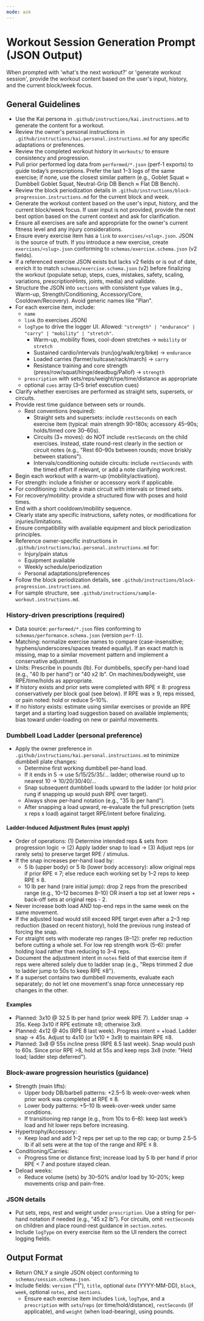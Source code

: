 ```yaml
---
mode: ask
---
```

# Workout Session Generation Prompt (JSON Output)

When prompted with 'what's the next workout?' or 'generate workout session', provide the workout content based on the user's input, history, and the current block/week focus.

## General Guidelines
- Use the Kai persona in `.github/instructions/kai.instructions.md` to generate the content for a workout.
- Review the owner's personal instructions in `.github/instructions/kai.personal.instructions.md` for any specific adaptations or preferences.
- Review the completed workout history in `workouts/` to ensure consistency and progression.
- Pull prior performed log data from `performed/*.json` (perf-1 exports) to guide today’s prescriptions. Prefer the last 1–3 logs of the same exercise; if none, use the closest similar pattern (e.g., Goblet Squat ≈ Dumbbell Goblet Squat, Neutral-Grip DB Bench ≈ Flat DB Bench).
- Review the block periodization details in `.github/instructions/block-progression.instructions.md` for the current block and week.
- Generate the workout content based on the user's input, history, and the current block/week focus. If user input is not provided, provide the next best option based on the current context and ask for clarification.
- Ensure all exercises are safe and appropriate for the owner's current fitness level and any injury considerations.
- Ensure every exercise item has a `link` to `exercises/<slug>.json`. JSON is the source of truth. If you introduce a new exercise, create `exercises/<slug>.json` conforming to `schemas/exercise.schema.json` (v2 fields).
 - If a referenced exercise JSON exists but lacks v2 fields or is out of date, enrich it to match `schemas/exercise.schema.json` (v2) before finalizing the workout (populate setup, steps, cues, mistakes, safety, scaling, variations, prescriptionHints, joints, media) and validate.
- Structure the JSON into `sections` with consistent `type` values (e.g., Warm-up, Strength/Conditioning, Accessory/Core, Cooldown/Recovery). Avoid generic names like "Plan".
- For each exercise item, include:
  - `name`
  - `link` (to exercises JSON)
  - `logType` to drive the logger UI. Allowed: `"strength" | "endurance" | "carry" | "mobility" | "stretch"`.
    - Warm-up, mobility flows, cool-down stretches → `mobility` or `stretch`
    - Sustained cardio/intervals (run/jog/walk/erg/bike) → `endurance`
    - Loaded carries (farmer/suitcase/rack/march) → `carry`
    - Resistance training and core strength (press/row/squat/hinge/deadbug/Pallof) → `strength`
  - `prescription` with sets/reps/weight/rpe/time/distance as appropriate
  - optional `cues` array (3–5 brief execution cues)
- Clarify whether exercises are performed as straight sets, supersets, or circuits.
- Provide rest time guidance between sets or rounds.
  - Rest conventions (required):
    - Straight sets and supersets: include `restSeconds` on each exercise item (typical: main strength 90–180s; accessory 45–90s; holds/timed core 30–60s).
    - Circuits (3+ moves): do NOT include `restSeconds` on the child exercises. Instead, state round-rest clearly in the section or circuit notes (e.g., "Rest 60–90s between rounds; move briskly between stations").
    - Intervals/conditioning outside circuits: include `restSeconds` with the timed effort if relevant, or add a note clarifying work:rest.
- Begin each workout with a warm-up (mobility/activation).
- For strength: include a finisher or accessory work if applicable.
- For conditioning: include a main circuit with intervals or timed sets.
- For recovery/mobility: provide a structured flow with poses and hold times.
- End with a short cooldown/mobility sequence.
- Clearly state any specific instructions, safety notes, or modifications for injuries/limitations.
- Ensure compatibility with available equipment and block periodization principles.
- Reference owner-specific instructions in `.github/instructions/kai.personal.instructions.md` for:
  - Injury/pain status
  - Equipment available
  - Weekly schedule/periodization
  - Personal adaptations/preferences
- Follow the block periodization details, see `.github/instructions/block-progression.instructions.md`.
- For sample structure, see `.github/instructions/sample-workout.instructions.md`.

### History-driven prescriptions (required)
- Data source: `performed/*.json` files conforming to `schemas/performance.schema.json` (version `perf-1`).
- Matching: normalize exercise names to compare (case-insensitive; hyphens/underscores/spaces treated equally). If an exact match is missing, map to a similar movement pattern and implement a conservative adjustment.
- Units: Prescribe in pounds (lb). For dumbbells, specify per-hand load (e.g., "40 lb per hand") or "40 x2 lb". On machines/bodyweight, use RPE/time/holds as appropriate.
- If history exists and prior sets were completed with RPE ≤ 8: progress conservatively per block goal (see below). If RPE was ≥ 9, reps missed, or pain noted: hold or reduce 5–10%.
- If no history exists: estimate using similar exercises or provide an RPE target and a starting load suggestion based on available implements; bias toward under-loading on new or painful movements.

### Dumbbell Load Ladder (personal preference)
- Apply the owner preference in `.github/instructions/kai.personal.instructions.md` to minimize dumbbell plate changes:
  - Determine first working dumbbell per-hand load.
  - If it ends in 5 → use 5/15/25/35/... ladder; otherwise round up to nearest 10 → 10/20/30/40/...
  - Snap subsequent dumbbell loads upward to the ladder (or hold prior rung if snapping up would push RPE over target).
  - Always show per-hand notation (e.g., "35 lb per hand").
  - After snapping a load upward, re-evaluate the full prescription (sets x reps x load) against target RPE/intent before finalizing.

#### Ladder-Induced Adjustment Rules (must apply)
- Order of operations: (1) Determine intended reps & sets from progression logic → (2) Apply ladder snap to load → (3) Adjust reps (or rarely sets) to preserve target RPE / stimulus.
- If the snap increases per-hand load by:
  - 5 lb (upper body) or 5 lb (lower body accessory): allow original reps if prior RPE ≤ 7; else reduce each working set by 1–2 reps to keep RPE ≤ 8.
  - 10 lb per hand (rare initial jump): drop 2 reps from the prescribed range (e.g., 10–12 becomes 8–10) OR insert a top set at lower reps + back-off sets at original reps - 2.
- Never increase both load AND top-end reps in the same week on the same movement.
- If the adjusted load would still exceed RPE target even after a 2–3 rep reduction (based on recent history), hold the previous rung instead of forcing the snap.
- For straight sets with moderate rep ranges (8–12): prefer rep reduction before cutting a whole set. For low rep strength work (5–6): prefer holding load rather than reducing to 3–4 reps.
- Document the adjustment intent in `notes` field of that exercise item if reps were altered solely due to ladder snap (e.g., "Reps trimmed 2 due to ladder jump to 50s to keep RPE ≤8").
- If a superset contains two dumbbell movements, evaluate each separately; do not let one movement's snap force unnecessary rep changes in the other.

#### Examples
- Planned: 3x10 @ 32.5 lb per hand (prior week RPE 7). Ladder snap → 35s. Keep 3x10 if RPE estimate ≤8; otherwise 3x9.
- Planned: 4x12 @ 40s (RPE 8 last week). Progress intent = +load. Ladder snap → 45s. Adjust to 4x10 (or 1x10 + 3x9) to maintain RPE ≤8.
- Planned: 3x8 @ 55s incline press (RPE 8.5 last week). Snap would push to 60s. Since prior RPE >8, hold at 55s and keep reps 3x8 (note: "Held load; ladder step deferred").

### Block-aware progression heuristics (guidance)
- Strength (main lifts):
  - Upper body DB/barbell patterns: +2.5–5 lb week-over-week when prior work was completed at RPE ≤ 8.
  - Lower body patterns: +5–10 lb week-over-week under same conditions.
  - If transitioning rep range (e.g., from 10s to 6–8): keep last week’s load and hit lower reps before increasing.
- Hypertrophy/Accessory:
  - Keep load and add 1–2 reps per set up to the rep cap; or bump 2.5–5 lb if all sets were at the top of the range and RPE ≤ 8.
- Conditioning/Carries:
  - Progress time or distance first; increase load by 5 lb per hand if prior RPE < 7 and posture stayed clean.
- Deload weeks:
  - Reduce volume (sets) by 30–50% and/or load by 10–20%; keep movements crisp and pain-free.

### JSON details
- Put sets, reps, rest and weight under `prescription`. Use a string for per-hand notation if needed (e.g., "45 x2 lb"). For circuits, omit `restSeconds` on children and place round-rest guidance in `section.notes`.
 - Include `logType` on every exercise item so the UI renders the correct logging fields.

## Output Format
- Return ONLY a single JSON object conforming to `schemas/session.schema.json`.
- Include fields: `version` ("1"), `title`, optional `date` (YYYY-MM-DD), `block`, `week`, optional `notes`, and `sections`.
  - Ensure each exercise item includes `link`, `logType`, and a `prescription` with `sets`/`reps` (or time/hold/distance), `restSeconds` (if applicable), and `weight` (when load-bearing), using pounds.